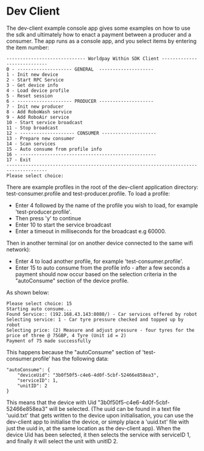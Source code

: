 # Dev Client
The dev-client example console app gives some examples on how to use the sdk and ultimately how to enact a payment between a producer and a consumer. The app runs as a console app, and you select items by entering the item number:

```
----------------------------- Worldpay Within SDK Client ----------------------------
0 - -------------------- GENERAL  --------------------
1 - Init new device
2 - Start RPC Service
3 - Get device info
4 - Load device profile
5 - Reset session
6 - -------------------- PRODUCER --------------------
7 - Init new producer
8 - Add RoboWash service
9 - Add RoboAir service
10 - Start service broadcast
11 - Stop broadcast
12 - -------------------- CONSUMER --------------------
13 - Prepare new consumer
14 - Scan services
15 - Auto consume from profile info
16 - --------------------------------------------------
17 - Exit
-------------------------------------------------------------------------------------
Please select choice:
```

There are example profiles in the root of the dev-client application directory: test-consumer.profile and test-producer.profile.
To load a profile:
* Enter 4 followed by the name of the profile you wish to load, for example 'test-producer.profile'.
* Then press 'y' to continue
* Enter 10 to start the service broadcast
* Enter a timeout in milliseconds for the broadcast e.g 60000.

Then in another terminal (or on another device connected to the same wifi network):
* Enter 4 to load another profile, for example 'test-consumer.profile'.
* Enter 15 to auto consume from the profile info - after a few seconds a payment should now occur based on the selection criteria in the "autoConsume" section of the device profile.

As shown below:

```
Please select choice: 15
Starting auto consume...
Found Service:: (192.168.43.143:8080/) - Car services offered by robot
Selecting service: 1 - Car tyre pressure checked and topped up by robot
Selecting price: (2) Measure and adjust pressure - four tyres for the price of three @ 75GBP, 4 Tyre (Unit id = 2)
Payment of 75 made successfully
```

This happens because the "autoConsume" section of 'test-consumer.profile' has the following data:

```
"autoConsume": {
	"deviceUid": "3b0f50f5-c4e6-4d0f-5cbf-52466e858ea3",
	"serviceID": 1,
	"unitID": 2
}
```
This means that the device with Uid "3b0f50f5-c4e6-4d0f-5cbf-52466e858ea3" will be selected. (The uuid can be found in a text file 'uuid.txt' that gets written to the device upon initialisation, you can use the dev-client app to initialise the device, or simply place a 'uuid.txt' file with just the uuid in, at the same location as the dev-client app).
When the device Uid has been selected, it then selects the service with serviceID 1, and finally it will select the unit with unitID 2.